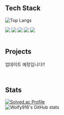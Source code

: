 ## **Tech Stack**
![Top Langs](https://github-readme-stats.vercel.app/api/top-langs/?username=wolfy916&layout=compact&theme=gruvbox)
<div id="languages" style="font-size: 14px">
  <img src="https://img.shields.io/badge/html5-E34F26?style=for-the-badge&logo=html5&logoColor=white">
  <img src="https://img.shields.io/badge/css-1572B6?style=for-the-badge&logo=css3&logoColor=white">
  <img src="https://img.shields.io/badge/javascript-F7DF1E?style=for-the-badge&logo=javascript&logoColor=black">
  <img src="https://img.shields.io/badge/React.js-46CAF1?style=for-the-badge&logo=React&logoColor=white">
  <img src="https://img.shields.io/badge/Vue.js-4FC08D?style=for-the-badge&logo=Vue.js&logoColor=white">
</div>

<br>

## **Projects**
업데이트 예정입니다!!

<br>

## **Stats**
[![Solved.ac Profile](http://mazassumnida.wtf/api/v2/generate_badge?boj=rnjsxogud916)](https://solved.ac/rnjsxogud916/)
<br>
![Wolfy916's GitHub stats](https://github-readme-stats.vercel.app/api?username=wolfy916&show_icons=true&theme=radical)
